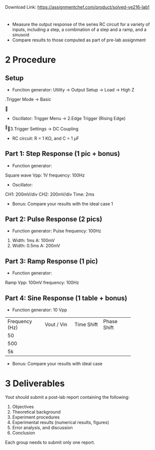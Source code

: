 Download Link: https://assignmentchef.com/product/solved-ve216-lab1
<br>
<h1></h1>

<ul>

 <li>Measure the output response of the series RC circuit for a variety of inputs, including a step, a combination of a step and a ramp, and a sinusoid</li>

 <li>Compare results to those computed as part of pre-lab assignment</li>

</ul>

<h1>2           Procedure</h1>

<h2>Setup</h2>

<ul>

 <li>Function generator: Utility → Output Setup → Load → High Z</li>

</ul>

<em>.</em>Trigger Mode → Basic



<ul>

 <li>Oscillator: Trigger Menu → 2<em>.</em>Edge Trigger (Rising Edge)</li>

</ul>

<sup></sup>3<em>.</em>Trigger Settings → DC Coupling

<ul>

 <li>RC circuit: R = 1 KΩ, and C = 1 <em>µ</em>F</li>

</ul>

<h2>Part 1: Step Response (1 pic + bonus)</h2>

<ul>

 <li>Function generator:</li>

</ul>

Square wave             Vpp: 1V             frequency: 100Hz

<ul>

 <li>Oscillator:</li>

</ul>

CH1: 200mV/div              CH2: 200mV/div             Time: 2ms

<ul>

 <li>Bonus: Compare your results with the ideal case 1</li>

</ul>

<h2>Part 2: Pulse Response (2 pics)</h2>

<ul>

 <li>Function generator: Pulse frequency: 100Hz</li>

</ul>

<ol>

 <li>Width: 1ms A: 100mV</li>

 <li>Width: 0.5ms A: 200mV</li>

</ol>

<h2>Part 3: Ramp Response (1 pic)</h2>

<ul>

 <li>Function generator:</li>

</ul>

Ramp             Vpp: 100mV             frequency: 100Hz

<h2>Part 4: Sine Response (1 table + bonus)</h2>

<ul>

 <li>Function generator: 10 Vpp</li>

</ul>

<table width="347">

 <tbody>

  <tr>

   <td width="106">Frequency (Hz)</td>

   <td width="81">Vout / Vin</td>

   <td width="78">Time Shift</td>

   <td width="82">Phase Shift</td>

  </tr>

  <tr>

   <td width="106">50</td>

   <td width="81"> </td>

   <td width="78"> </td>

   <td width="82"> </td>

  </tr>

  <tr>

   <td width="106">500</td>

   <td width="81"> </td>

   <td width="78"> </td>

   <td width="82"> </td>

  </tr>

  <tr>

   <td width="106">5k</td>

   <td width="81"> </td>

   <td width="78"> </td>

   <td width="82"> </td>

  </tr>

 </tbody>

</table>

<ul>

 <li>Bonus: Compare your results with ideal case</li>

</ul>

<h1>3           Deliverables</h1>

Yout should submit a post-lab report containing the following:

<ol>

 <li>Objectives</li>

 <li>Theoretical background</li>

 <li>Experiment procedures</li>

 <li>Experimental results (numerical results, figures)</li>

 <li>Error analysis, and discussion</li>

 <li>Conclusion</li>

</ol>

Each group needs to submit only one report.